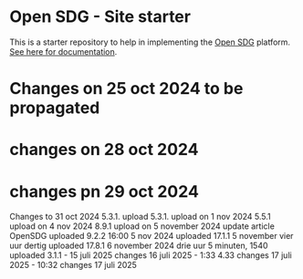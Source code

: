 # Open SDG - Site starter

This is a starter repository to help in implementing the [Open SDG](https://github.com/open-sdg/open-sdg) platform. [See here for documentation](https://open-sdg.readthedocs.io).

# Changes on 25 oct 2024 to be propagated
# changes on 28 oct 2024
# changes pn 29 oct 2024

Changes to 31 oct 2024
5.3.1. upload
5.3.1. upload on 1 nov 2024
5.5.1 upload on 4 nov 2024
8.9.1 upload on 5 november 2024
update article OpenSDG
uploaded 9.2.2 16:00 5 nov 2024
uploaded 17.1.1 5 november vier uur dertig
uploaded 17.8.1 6 november 2024 drie uur 5 minuten, 1540
uploaded 3.1.1 - 15 juli 2025
changes 16 juli 2025  - 1:33 4.33
changes 17 juli 2025 - 10:32
changes 17 juli 2025

